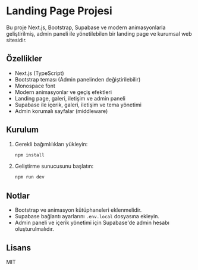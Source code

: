 # Landing Page Projesi

Bu proje Next.js, Bootstrap, Supabase ve modern animasyonlarla geliştirilmiş, admin paneli ile yönetilebilen bir landing page ve kurumsal web sitesidir.

## Özellikler
- Next.js (TypeScript)
- Bootstrap teması (Admin panelinden değiştirilebilir)
- Monospace font
- Modern animasyonlar ve geçiş efektleri
- Landing page, galeri, iletişim ve admin paneli
- Supabase ile içerik, galeri, iletişim ve tema yönetimi
- Admin korumalı sayfalar (middleware)

## Kurulum
1. Gerekli bağımlılıkları yükleyin:
   ```bash
   npm install
   ```
2. Geliştirme sunucusunu başlatın:
   ```bash
   npm run dev
   ```

## Notlar
- Bootstrap ve animasyon kütüphaneleri eklenmelidir.
- Supabase bağlantı ayarlarını `.env.local` dosyasına ekleyin.
- Admin paneli ve içerik yönetimi için Supabase'de admin hesabı oluşturulmalıdır.

## Lisans
MIT
